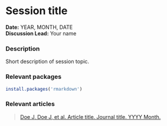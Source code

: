 # Session title

**Date:** YEAR, MONTH, DATE  
**Discussion Lead:** Your name  

### Description
Short description of session topic. 

### Relevant packages
```r
install.packages('rmarkdown')
```

### Relevant articles
> [Doe J, Doe J, et al. Article title. Journal title. YYYY Month.](https://example.com)
